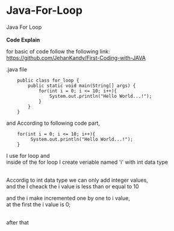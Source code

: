# Java-For-Loop
Java For Loop
<br><br>
<b>Code Explain</b>

for basic of code follow the following link: <br>
https://github.com/JehanKandy/First-Coding-with-JAVA
<br>

.java file

        public class for_loop {
            public static void main(String[] args) {
                for(int i = 0; i <= 10; i++){
                    System.out.println("Hello World...!");
                }
            }    
        }



and According to following code part, 

        for(int i = 0; i <= 10; i++){
             System.out.println("Hello World...!");
        }

I use for loop and <br>
inside of the for loop I create veriable named 'i' with int data type
<br><br>

Accordig to int data type we can only add integer values,
<br>and the I cheack the i value is less than or equal to 10

and the i make incremented one by one to i value,<br>
at the first the i value is 0;

<br>
after that 

